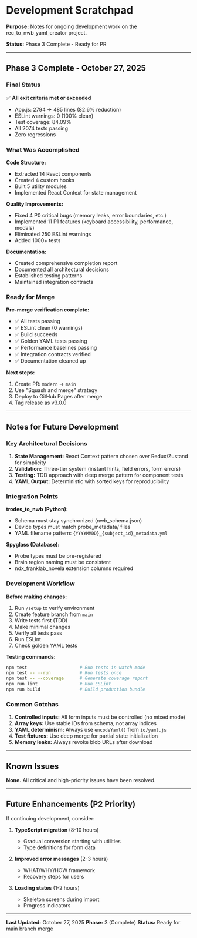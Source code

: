 # Development Scratchpad

**Purpose:** Notes for ongoing development work on the rec_to_nwb_yaml_creator project.

**Status:** Phase 3 Complete - Ready for PR

---

## Phase 3 Complete - October 27, 2025

### Final Status

✅ **All exit criteria met or exceeded**

- App.js: 2794 → 485 lines (82.6% reduction)
- ESLint warnings: 0 (100% clean)
- Test coverage: 84.09%
- All 2074 tests passing
- Zero regressions

### What Was Accomplished

**Code Structure:**
- Extracted 14 React components
- Created 4 custom hooks
- Built 5 utility modules
- Implemented React Context for state management

**Quality Improvements:**
- Fixed 4 P0 critical bugs (memory leaks, error boundaries, etc.)
- Implemented 11 P1 features (keyboard accessibility, performance, modals)
- Eliminated 250 ESLint warnings
- Added 1000+ tests

**Documentation:**
- Created comprehensive completion report
- Documented all architectural decisions
- Established testing patterns
- Maintained integration contracts

### Ready for Merge

**Pre-merge verification complete:**
- ✅ All tests passing
- ✅ ESLint clean (0 warnings)
- ✅ Build succeeds
- ✅ Golden YAML tests passing
- ✅ Performance baselines passing
- ✅ Integration contracts verified
- ✅ Documentation cleaned up

**Next steps:**
1. Create PR: `modern` → `main`
2. Use "Squash and merge" strategy
3. Deploy to GitHub Pages after merge
4. Tag release as v3.0.0

---

## Notes for Future Development

### Key Architectural Decisions

1. **State Management:** React Context pattern chosen over Redux/Zustand for simplicity
2. **Validation:** Three-tier system (instant hints, field errors, form errors)
3. **Testing:** TDD approach with deep merge pattern for component tests
4. **YAML Output:** Deterministic with sorted keys for reproducibility

### Integration Points

**trodes_to_nwb (Python):**
- Schema must stay synchronized (nwb_schema.json)
- Device types must match probe_metadata/ files
- YAML filename pattern: `{YYYYMMDD}_{subject_id}_metadata.yml`

**Spyglass (Database):**
- Probe types must be pre-registered
- Brain region naming must be consistent
- ndx_franklab_novela extension columns required

### Development Workflow

**Before making changes:**
1. Run `/setup` to verify environment
2. Create feature branch from `main`
3. Write tests first (TDD)
4. Make minimal changes
5. Verify all tests pass
6. Run ESLint
7. Check golden YAML tests

**Testing commands:**
```bash
npm test                    # Run tests in watch mode
npm test -- --run           # Run tests once
npm test -- --coverage      # Generate coverage report
npm run lint                # Run ESLint
npm run build               # Build production bundle
```

### Common Gotchas

1. **Controlled inputs:** All form inputs must be controlled (no mixed mode)
2. **Array keys:** Use stable IDs from schema, not array indices
3. **YAML determinism:** Always use `encodeYaml()` from `io/yaml.js`
4. **Test fixtures:** Use deep merge for partial state initialization
5. **Memory leaks:** Always revoke blob URLs after download

---

## Known Issues

**None.** All critical and high-priority issues have been resolved.

---

## Future Enhancements (P2 Priority)

If continuing development, consider:

1. **TypeScript migration** (8-10 hours)
   - Gradual conversion starting with utilities
   - Type definitions for form data

2. **Improved error messages** (2-3 hours)
   - WHAT/WHY/HOW framework
   - Recovery steps for users

3. **Loading states** (1-2 hours)
   - Skeleton screens during import
   - Progress indicators

---

**Last Updated:** October 27, 2025
**Phase:** 3 (Complete)
**Status:** Ready for main branch merge
